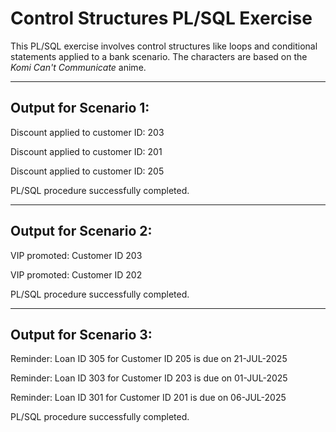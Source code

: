 # Control Structures PL/SQL Exercise

This PL/SQL exercise involves control structures like loops and conditional statements applied to a bank scenario. The characters are based on the *Komi Can't Communicate* anime.

---

## Output for Scenario 1:

Discount applied to customer ID: 203

Discount applied to customer ID: 201

Discount applied to customer ID: 205

PL/SQL procedure successfully completed.


---

## Output for Scenario 2:

VIP promoted: Customer ID 203

VIP promoted: Customer ID 202

PL/SQL procedure successfully completed.

---

## Output for Scenario 3:

Reminder: Loan ID 305 for Customer ID 205 is due on 21-JUL-2025

Reminder: Loan ID 303 for Customer ID 203 is due on 01-JUL-2025

Reminder: Loan ID 301 for Customer ID 201 is due on 06-JUL-2025

PL/SQL procedure successfully completed.